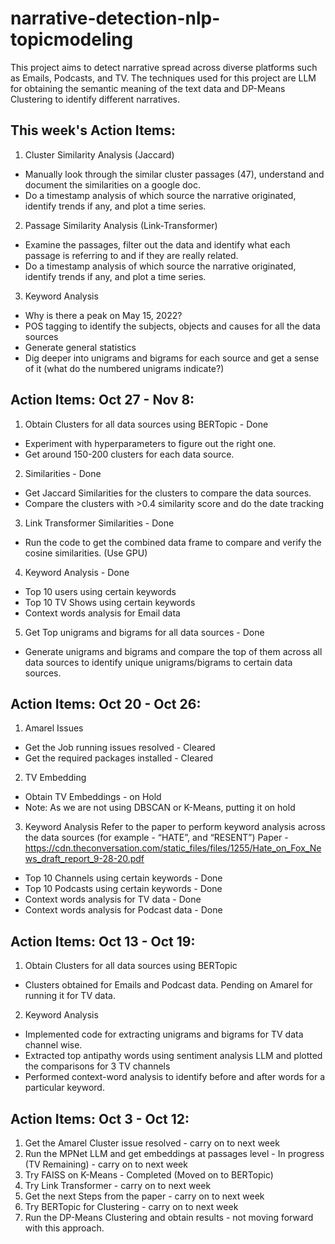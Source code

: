 # narrative-detection-nlp-topicmodeling
This project aims to detect narrative spread across diverse platforms such as Emails, Podcasts, and TV. The techniques used for this project are LLM for obtaining the semantic meaning of the text data and DP-Means Clustering to identify different narratives.






## This week's Action Items:
1. Cluster Similarity Analysis (Jaccard)
- Manually look through the similar cluster passages (47), understand and document the similarities on a google doc.
- Do a timestamp analysis of which source the narrative originated, identify trends if any, and plot a time series.

2. Passage Similarity Analysis (Link-Transformer)
- Examine the passages, filter out the data and identify what each passage is referring to and if they are really related.
- Do a timestamp analysis of which source the narrative originated, identify trends if any, and plot a time series.

3. Keyword Analysis
- Why is there a peak on May 15, 2022?
- POS tagging to identify the subjects, objects and causes for all the data sources
- Generate general statistics
- Dig deeper into unigrams and bigrams for each source and get a sense of it (what do the numbered unigrams indicate?)


## Action Items: Oct 27 - Nov 8:
1. Obtain Clusters for all data sources using BERTopic - Done
- Experiment with hyperparameters to figure out the right one.
- Get around 150-200 clusters for each data source.

2. Similarities - Done
- Get Jaccard Similarities for the clusters to compare the data sources.
- Compare the clusters with >0.4 similarity score and do the date tracking

3. Link Transformer Similarities - Done
- Run the code to get the combined data frame to compare and verify the cosine similarities. (Use GPU)

4. Keyword Analysis - Done
- Top 10 users using certain keywords
- Top 10 TV Shows using certain keywords
- Context words analysis for Email data

5. Get Top unigrams and bigrams for all data sources - Done
- Generate unigrams and bigrams and compare the top of them across all data sources to identify unique unigrams/bigrams to certain data sources.


## Action Items: Oct 20 - Oct 26:

1. Amarel Issues
- Get the Job running issues resolved - Cleared
- Get the required packages installed - Cleared

2. TV Embedding
- Obtain TV Embeddings - on Hold
- Note: As we are not using DBSCAN or K-Means, putting it on hold

3. Keyword Analysis
  Refer to the paper to perform keyword analysis across the data sources (for example - “HATE”, and “RESENT”)
  Paper - https://cdn.theconversation.com/static_files/files/1255/Hate_on_Fox_News_draft_report_9-28-20.pdf

- Top 10 Channels using certain keywords - Done
- Top 10 Podcasts using certain keywords - Done
- Context words analysis for TV data - Done
- Context words analysis for Podcast data - Done
  

## Action Items: Oct 13 - Oct 19:

1. Obtain Clusters for all data sources using BERTopic
- Clusters obtained for Emails and Podcast data. Pending on Amarel for running it for TV data.

2. Keyword Analysis
- Implemented code for extracting unigrams and bigrams for TV data channel wise.
- Extracted top antipathy words using sentiment analysis LLM and plotted the comparisons for 3 TV channels
- Performed context-word analysis to identify before and after words for a particular keyword. 


## Action Items: Oct 3 - Oct 12:
1. Get the Amarel Cluster issue resolved - carry on to next week
2. Run the MPNet LLM and get embeddings at passages level - In progress (TV Remaining) - carry on to next week
3. Try FAISS on K-Means - Completed (Moved on to BERTopic)
4. Try Link Transformer - carry on to next week
5. Get the next Steps from the paper - carry on to next week
6. Try BERTopic for Clustering - carry on to next week
7. Run the DP-Means Clustering and obtain results - not moving forward with this approach.
